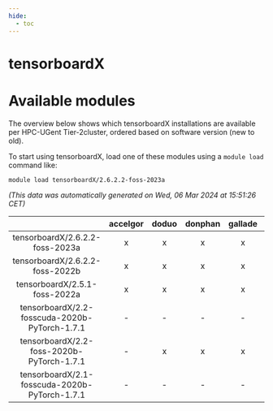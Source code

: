 ```yaml
---
hide:
  - toc
---
```


tensorboardX
============

# Available modules


The overview below shows which tensorboardX installations are available per HPC-UGent Tier-2cluster, ordered based on software version (new to old).

To start using tensorboardX, load one of these modules using a `module load` command like:

```shell
module load tensorboardX/2.6.2.2-foss-2023a
```

*(This data was automatically generated on Wed, 06 Mar 2024 at 15:51:26 CET)*  

| |accelgor|doduo|donphan|gallade|joltik|skitty|
| :---: | :---: | :---: | :---: | :---: | :---: | :---: |
|tensorboardX/2.6.2.2-foss-2023a|x|x|x|x|x|x|
|tensorboardX/2.6.2.2-foss-2022b|x|x|x|x|x|x|
|tensorboardX/2.5.1-foss-2022a|x|x|x|x|x|x|
|tensorboardX/2.2-fosscuda-2020b-PyTorch-1.7.1|-|-|-|-|x|-|
|tensorboardX/2.2-foss-2020b-PyTorch-1.7.1|-|x|x|x|x|x|
|tensorboardX/2.1-fosscuda-2020b-PyTorch-1.7.1|-|-|-|-|x|-|
